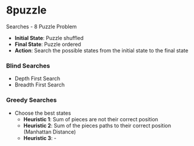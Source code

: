 # 8puzzle
Searches - 8 Puzzle Problem

- **Initial State**: Puzzle shuffled
- **Final State**: Puzzle ordered
- **Action**: Search the possible states from the initial state to the final state

### Blind Searches

  - Depth First Search
  - Breadth First Search

### Greedy Searches 

- Choose the best states
  - **Heuristic 1**: Sum of pieces are not their correct position
  - **Heuristic 2**: Sum of the pieces paths to their correct position (Manhattan Distance)
  - **Heuristic 3**: - 
